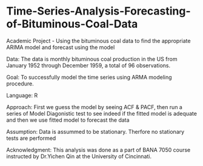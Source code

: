 # Time-Series-Analysis-Forecasting-of-Bituminous-Coal-Data

Academic Project - Using the bituminous coal data to find the appropriate ARIMA model and forecast using the model

Data: The data is monthly bituminous coal production in the US from January 1952 through December 1959, a total of 96 observations.

Goal: To successfully model the time series using ARMA modeling procedure.

Language: R

Approach: First we guess the model by seeing ACF & PACF, then run a series of Model Diagonistic test to see indeed if the fitted model is adequate and then we use fitted model to forecast the data

Assumption: Data is assummed to be stationary. Therfore no stationary tests are performed

Acknowledgment: This analysis was done as a part of BANA 7050 course instructed by Dr.Yichen Qin at the University of Cincinnati.
